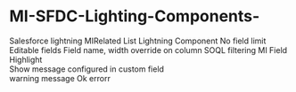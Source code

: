 # MI-SFDC-Lighting-Components-
Salesforce lightning 
MIRelated List 
 Lightning Component 
 No field limit
 Editable fields
 Field name, width override on column 
 SOQL filtering 
MI Field Highlight   
  Show message configured in custom field  
  warning message
  Ok 
  errorr

 
 
  
